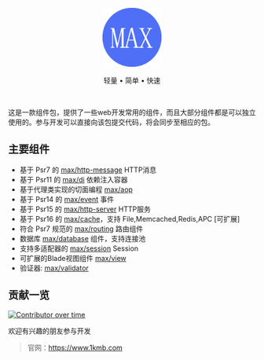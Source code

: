 <p align="center">
<img src="https://raw.githubusercontent.com/marxphp/simple/master/public/favicon.ico" width="120" alt="Max">
</p>

<p align="center">轻量 • 简单 • 快速</p>

<p align="center">
<a href="https://github.com/marxphp/max/issues"><img src="https://img.shields.io/github/issues/marxphp/max" alt=""></a>
<a href="https://github.com/marxphp/max"><img src="https://img.shields.io/github/stars/marxphp/max" alt=""></a>
<img src="https://img.shields.io/badge/php-%3E%3D8.0-brightgreen" alt="">
<img src="https://img.shields.io/badge/license-apache%202-blue" alt="">
</p>

这是一款组件包，提供了一些web开发常用的组件，而且大部分组件都是可以独立使用的。参与开发可以直接向该包提交代码，将会同步至相应的包。

## 主要组件

- 基于 Psr7 的 [max/http-message](https://github.com/marxphp/http-message) HTTP消息
- 基于 Psr11 的 [max/di](https://github.com/marxphp/di) 依赖注入容器
- 基于代理类实现的切面编程 [max/aop](https://github.com/marxphp/aop)
- 基于 Psr14 的 [max/event](https://github.com/marxphp/event) 事件
- 基于 Psr15 的 [max/http-server](https://github.com/marxphp/http-server) HTTP服务
- 基于 Psr16 的 [max/cache](https://github.com/marxphp/cache)，支持 File,Memcached,Redis,APC [可扩展]
- 符合 Psr7 规范的 [max/routing](https://github.com/marxphp/routing) 路由组件
- 数据库 [max/database](https://github.com/marxphp/database) 组件，支持连接池
- 支持多适配器的 [max/session](https://github.com/marxphp/session) Session
- 可扩展的Blade视图组件 [max/view](https://github.com/marxphp/view)
- 验证器: [max/validator](https://github.com/marxphp/validator)

## 贡献一览

[![Contributor over time](https://contributor-overtime-api.apiseven.com/contributors-svg?chart=contributorOverTime&repo=marxphp/max)](https://contributor-overtime-api.apiseven.com/contributors-svg?chart=contributorOverTime&repo=marxphp/max)

欢迎有兴趣的朋友参与开发

> 官网：https://www.1kmb.com
